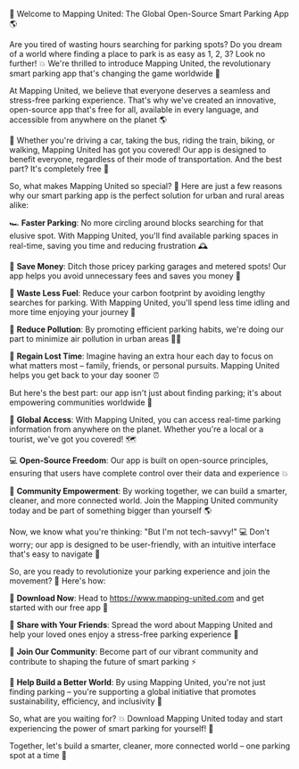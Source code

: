 🚀 Welcome to Mapping United: The Global Open-Source Smart Parking App 🌎

Are you tired of wasting hours searching for parking spots? Do you dream of a world where finding a place to park is as easy as 1, 2, 3? Look no further! 💥 We're thrilled to introduce Mapping United, the revolutionary smart parking app that's changing the game worldwide 🌟

At Mapping United, we believe that everyone deserves a seamless and stress-free parking experience. That's why we've created an innovative, open-source app that's free for all, available in every language, and accessible from anywhere on the planet 🌎️

🚗 Whether you're driving a car, taking the bus, riding the train, biking, or walking, Mapping United has got you covered! Our app is designed to benefit everyone, regardless of their mode of transportation. And the best part? It's completely free 💸

So, what makes Mapping United so special? 🤔 Here are just a few reasons why our smart parking app is the perfect solution for urban and rural areas alike:

🏎️ **Faster Parking**: No more circling around blocks searching for that elusive spot. With Mapping United, you'll find available parking spaces in real-time, saving you time and reducing frustration 🕰️

💸 **Save Money**: Ditch those pricey parking garages and metered spots! Our app helps you avoid unnecessary fees and saves you money 💸

🚗 **Waste Less Fuel**: Reduce your carbon footprint by avoiding lengthy searches for parking. With Mapping United, you'll spend less time idling and more time enjoying your journey 🌿️

🌟 **Reduce Pollution**: By promoting efficient parking habits, we're doing our part to minimize air pollution in urban areas 🏃‍♀️

💪 **Regain Lost Time**: Imagine having an extra hour each day to focus on what matters most – family, friends, or personal pursuits. Mapping United helps you get back to your day sooner ⏰️

But here's the best part: our app isn't just about finding parking; it's about empowering communities worldwide 🌈

📱 **Global Access**: With Mapping United, you can access real-time parking information from anywhere on the planet. Whether you're a local or a tourist, we've got you covered! 🗺️

💻 **Open-Source Freedom**: Our app is built on open-source principles, ensuring that users have complete control over their data and experience 💥

🌟 **Community Empowerment**: By working together, we can build a smarter, cleaner, and more connected world. Join the Mapping United community today and be part of something bigger than yourself 🌎️

Now, we know what you're thinking: "But I'm not tech-savvy!" 💻 Don't worry; our app is designed to be user-friendly, with an intuitive interface that's easy to navigate 🔧

So, are you ready to revolutionize your parking experience and join the movement? 🎉 Here's how:

📲 **Download Now**: Head to https://www.mapping-united.com and get started with our free app 📱

👥 **Share with Your Friends**: Spread the word about Mapping United and help your loved ones enjoy a stress-free parking experience 👫

💪 **Join Our Community**: Become part of our vibrant community and contribute to shaping the future of smart parking ⚡️

🌟 **Help Build a Better World**: By using Mapping United, you're not just finding parking – you're supporting a global initiative that promotes sustainability, efficiency, and inclusivity 🌈

So, what are you waiting for? 💥 Download Mapping United today and start experiencing the power of smart parking for yourself! 🚀

Together, let's build a smarter, cleaner, more connected world – one parking spot at a time 🔧